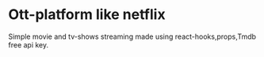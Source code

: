 # Ott-platform like netflix
Simple movie and tv-shows streaming made using react-hooks,props,Tmdb free api key.

